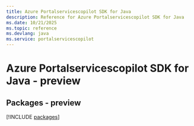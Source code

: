 ```yaml
---
title: Azure Portalservicescopilot SDK for Java
description: Reference for Azure Portalservicescopilot SDK for Java
ms.date: 10/21/2025
ms.topic: reference
ms.devlang: java
ms.service: portalservicescopilot
---
```

# Azure Portalservicescopilot SDK for Java - preview
## Packages - preview
[!INCLUDE [packages](portalservicescopilot-index.md)]